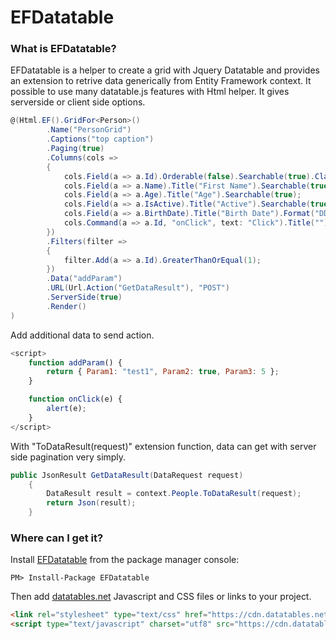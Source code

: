 # EFDatatable
### What is EFDatatable?
EFDatatable is a helper to create a grid with Jquery Datatable and provides an extension to retrive data generically from Entity Framework context. It possible to use many datatable.js features with Html helper. It gives serverside or client side options.

```csharp
@(Html.EF().GridFor<Person>()
        .Name("PersonGrid")
        .Captions("top caption")
        .Paging(true)
        .Columns(cols =>
        {
            cols.Field(a => a.Id).Orderable(false).Searchable(true).Class("text-danger");
            cols.Field(a => a.Name).Title("First Name").Searchable(true);
            cols.Field(a => a.Age).Title("Age").Searchable(true);
            cols.Field(a => a.IsActive).Title("Active").Searchable(true);
            cols.Field(a => a.BirthDate).Title("Birth Date").Format("DD-MMM-Y");
            cols.Command(a => a.Id, "onClick", text: "Click").Title("");
        })
        .Filters(filter =>
        {
            filter.Add(a => a.Id).GreaterThanOrEqual(1);
        })
        .Data("addParam")
        .URL(Url.Action("GetDataResult"), "POST")
        .ServerSide(true)
        .Render()
)
```
Add additional data to send action.
```javascript
<script>
    function addParam() {
        return { Param1: "test1", Param2: true, Param3: 5 };
    }

    function onClick(e) {
        alert(e);
    }
</script>
```
With "ToDataResult(request)" extension function, data can get with server side pagination very simply.
```csharp
public JsonResult GetDataResult(DataRequest request)
    {
        DataResult result = context.People.ToDataResult(request);
        return Json(result);
    }
```
### Where can I get it?
Install [EFDatatable](https://www.nuget.org/packages/EFDatatable/) from the package manager console:

```
PM> Install-Package EFDatatable
```

Then add [datatables.net](https://datatables.net/) Javascript and CSS files or links to your project. 

```html
<link rel="stylesheet" type="text/css" href="https://cdn.datatables.net/1.10.19/css/jquery.dataTables.css">
<script type="text/javascript" charset="utf8" src="https://cdn.datatables.net/1.10.19/js/jquery.dataTables.js"></script>
```
